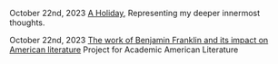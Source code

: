 October 22nd, 2023 [A Holiday](/blog/a-holiday), Representing my deeper innermost thoughts. 

October 22nd, 2023 [The work of Benjamin Franklin and its impact on American literature](/blogThe_Work_of_Benjamin_Franklin_and_Its_Impact_on_American_Literature) Project for Academic American Literature 
